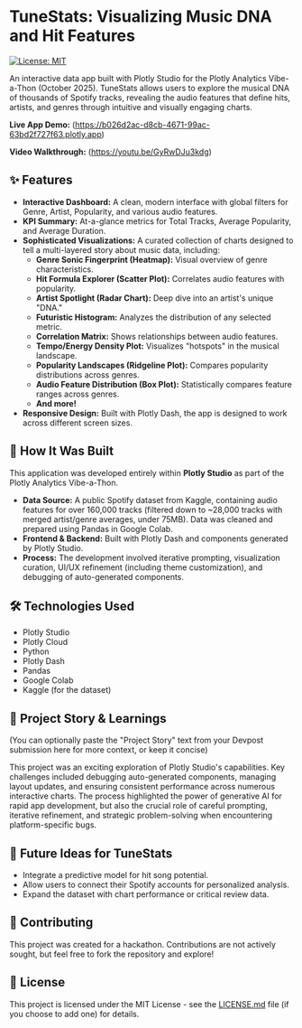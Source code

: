 # TuneStats: Visualizing Music DNA and Hit Features

[![License: MIT](https://img.shields.io/badge/License-MIT-yellow.svg)](https://opensource.org/licenses/MIT)

An interactive data app built with Plotly Studio for the Plotly Analytics Vibe-a-Thon (October 2025). TuneStats allows users to explore the musical DNA of thousands of Spotify tracks, revealing the audio features that define hits, artists, and genres through intuitive and visually engaging charts.

**Live App Demo:** (https://b026d2ac-d8cb-4671-99ac-63bd2f727f63.plotly.app)

**Video Walkthrough:** (https://youtu.be/GyRwDJu3kdg)

  ## ✨ Features

* **Interactive Dashboard:** A clean, modern interface with global filters for Genre, Artist, Popularity, and various audio features.
* **KPI Summary:** At-a-glance metrics for Total Tracks, Average Popularity, and Average Duration.
* **Sophisticated Visualizations:** A curated collection of charts designed to tell a multi-layered story about music data, including:
    * **Genre Sonic Fingerprint (Heatmap):** Visual overview of genre characteristics.
    * **Hit Formula Explorer (Scatter Plot):** Correlates audio features with popularity.
    * **Artist Spotlight (Radar Chart):** Deep dive into an artist's unique "DNA."
    * **Futuristic Histogram:** Analyzes the distribution of any selected metric.
    * **Correlation Matrix:** Shows relationships between audio features.
    * **Tempo/Energy Density Plot:** Visualizes "hotspots" in the musical landscape.
    * **Popularity Landscapes (Ridgeline Plot):** Compares popularity distributions across genres.
    * **Audio Feature Distribution (Box Plot):** Statistically compares feature ranges across genres.
    * **And more!**
* **Responsive Design:** Built with Plotly Dash, the app is designed to work across different screen sizes.

## 🚀 How It Was Built

This application was developed entirely within **Plotly Studio** as part of the Plotly Analytics Vibe-a-Thon.

* **Data Source:** A public Spotify dataset from Kaggle, containing audio features for over 160,000 tracks (filtered down to ~28,000 tracks with merged artist/genre averages, under 75MB). Data was cleaned and prepared using Pandas in Google Colab.
* **Frontend & Backend:** Built with Plotly Dash and components generated by Plotly Studio.
* **Process:** The development involved iterative prompting, visualization curation, UI/UX refinement (including theme customization), and debugging of auto-generated components.

## 🛠️ Technologies Used

* Plotly Studio
* Plotly Cloud
* Python
* Plotly Dash
* Pandas
* Google Colab
* Kaggle (for the dataset)

## 📖 Project Story & Learnings

(You can optionally paste the "Project Story" text from your Devpost submission here for more context, or keep it concise)

This project was an exciting exploration of Plotly Studio's capabilities. Key challenges included debugging auto-generated components, managing layout updates, and ensuring consistent performance across numerous interactive charts. The process highlighted the power of generative AI for rapid app development, but also the crucial role of careful prompting, iterative refinement, and strategic problem-solving when encountering platform-specific bugs.

## 🔮 Future Ideas for TuneStats

* Integrate a predictive model for hit song potential.
* Allow users to connect their Spotify accounts for personalized analysis.
* Expand the dataset with chart performance or critical review data.

## 🤝 Contributing

This project was created for a hackathon. Contributions are not actively sought, but feel free to fork the repository and explore!

## 📜 License

This project is licensed under the MIT License - see the [LICENSE.md](LICENSE.md) file (if you choose to add one) for details.
